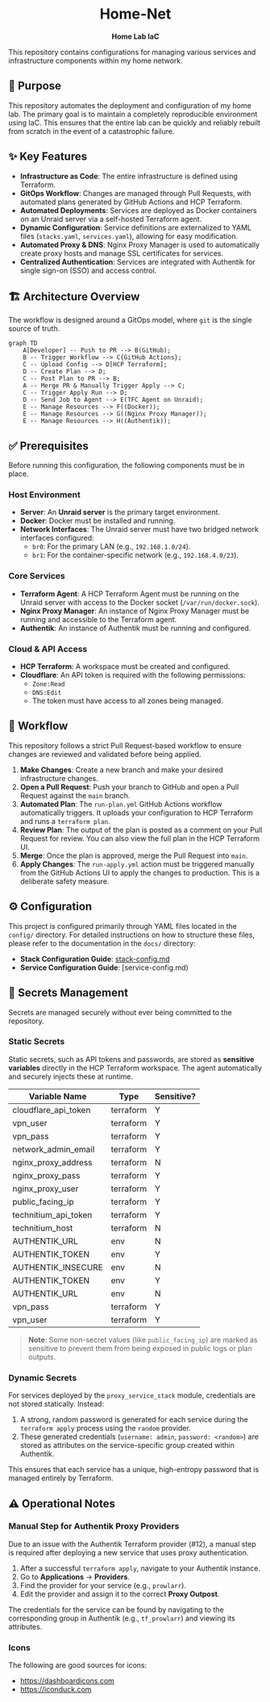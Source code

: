 <div align="center">
  <h1>Home-Net</h1>
  <p><strong>Home Lab IaC</strong></p>
</div>

This repository contains configurations for managing various services and infrastructure components within my home network.

## 🎯 Purpose

This repository automates the deployment and configuration of my home lab. The primary goal is to maintain a completely reproducible environment using IaC. This ensures that the entire lab can be quickly and reliably rebuilt from scratch in the event of a catastrophic failure.

## ✨ Key Features

*   **Infrastructure as Code**: The entire infrastructure is defined using Terraform.
*   **GitOps Workflow**: Changes are managed through Pull Requests, with automated plans generated by GitHub Actions and HCP Terraform.
*   **Automated Deployments**: Services are deployed as Docker containers on an Unraid server via a self-hosted Terraform agent.
*   **Dynamic Configuration**: Service definitions are externalized to YAML files (`stacks.yaml`, `services.yaml`), allowing for easy modification.
*   **Automated Proxy & DNS**: Nginx Proxy Manager is used to automatically create proxy hosts and manage SSL certificates for services.
*   **Centralized Authentication**: Services are integrated with Authentik for single sign-on (SSO) and access control.


## 🏗️ Architecture Overview

The workflow is designed around a GitOps model, where `git` is the single source of truth.

```mermaid
graph TD
    A[Developer] -- Push to PR --> B(GitHub);
    B -- Trigger Workflow --> C{GitHub Actions};
    C -- Upload Config --> D[HCP Terraform];
    D -- Create Plan --> D;
    C -- Post Plan to PR --> B;
    A -- Merge PR & Manually Trigger Apply --> C;
    C -- Trigger Apply Run --> D;
    D -- Send Job to Agent --> E(TFC Agent on Unraid);
    E -- Manage Resources --> F((Docker));
    E -- Manage Resources --> G((Nginx Proxy Manager));
    E -- Manage Resources --> H((Authentik));
```

## ✅ Prerequisites
Before running this configuration, the following components must be in place.

### Host Environment
- **Server**: An **Unraid server** is the primary target environment.
- **Docker**: Docker must be installed and running.
- **Network Interfaces**: The Unraid server must have two bridged network interfaces configured:
  - `br0`: For the primary LAN (e.g., `192.168.1.0/24`).
  - `br1`: For the container-specific network (e.g., `192.168.4.0/23`).

### Core Services
- **Terraform Agent**: A HCP Terraform Agent must be running on the Unraid server with access to the Docker socket (`/var/run/docker.sock`).
- **Nginx Proxy Manager**: An instance of Nginx Proxy Manager must be running and accessible to the Terraform agent.
- **Authentik**: An instance of Authentik must be running and configured.

### Cloud & API Access
- **HCP Terraform**: A workspace must be created and configured.
- **Cloudflare**: An API token is required with the following permissions:
  - `Zone:Read`
  - `DNS:Edit`
  - The token must have access to all zones being managed.

## 🚀 Workflow


This repository follows a strict Pull Request-based workflow to ensure changes are reviewed and validated before being applied.

1.  **Make Changes**: Create a new branch and make your desired infrastructure changes.
2.  **Open a Pull Request**: Push your branch to GitHub and open a Pull Request against the `main` branch.
3.  **Automated Plan**: The `run-plan.yml` GitHub Actions workflow automatically triggers. It uploads your configuration to HCP Terraform and runs a `terraform plan`.
4.  **Review Plan**: The output of the plan is posted as a comment on your Pull Request for review. You can also view the full plan in the HCP Terraform UI.
5.  **Merge**: Once the plan is approved, merge the Pull Request into `main`.
6.  **Apply Changes**: The `run-apply.yml` action must be triggered manually from the GitHub Actions UI to apply the changes to production. This is a deliberate safety measure.

## ⚙️ Configuration

This project is configured primarily through YAML files located in the `config/` directory. For detailed instructions on how to structure these files, please refer to the documentation in the `docs/` directory:

*   **Stack Configuration Guide**: [stack-config.md](docs/stack-config.md)
*   **Service Configuration Guide**: [service-config.md)


## 🔐 Secrets Management

Secrets are managed securely without ever being committed to the repository.

### Static Secrets
Static secrets, such as API tokens and passwords, are stored as **sensitive variables** directly in the HCP Terraform workspace. The agent automatically and securely injects these at runtime.

|Variable Name|Type|Sensitive?|
|---|---|---|
|cloudflare_api_token|terraform|Y|
|vpn_user|terraform|Y|
|vpn_pass|terraform|Y|
|network_admin_email|terraform|Y|
|nginx_proxy_address|terraform|N|
|nginx_proxy_pass|terraform|Y|
|nginx_proxy_user|terraform|Y|
|public_facing_ip|terraform|Y|
|technitium_api_token|terraform|Y|
|technitium_host|terraform|N|
|AUTHENTIK_URL|env|N|
|AUTHENTIK_TOKEN|env|Y|
|AUTHENTIK_INSECURE|env|N|
|AUTHENTIK_TOKEN|env|Y|
|AUTHENTIK_URL|env|N|
|vpn_pass|terraform|Y|
|vpn_user|terraform|Y|

> **Note**: Some non-secret values (like `public_facing_ip`) are marked as sensitive to prevent them from being exposed in public logs or plan outputs.

### Dynamic Secrets
For services deployed by the `proxy_service_stack` module, credentials are not stored statically. Instead:
1.  A strong, random password is generated for each service during the `terraform apply` process using the `random` provider.
2.  These generated credentials (`username: admin`, `password: <random>`) are stored as attributes on the service-specific group created within Authentik.

This ensures that each service has a unique, high-entropy password that is managed entirely by Terraform.

## ⚠️ Operational Notes

### Manual Step for Authentik Proxy Providers

Due to an issue with the Authentik Terraform provider (#12), a manual step is required after deploying a new service that uses proxy authentication.

1.  After a successful `terraform apply`, navigate to your Authentik instance.
2.  Go to **Applications** -> **Providers**.
3.  Find the provider for your service (e.g., `prowlarr`).
4.  Edit the provider and assign it to the correct **Proxy Outpost**.

The credentials for the service can be found by navigating to the corresponding group in Authentik (e.g., `tf_prowlarr`) and viewing its attributes.

### Icons

The following are good sources for icons:

- https://dashboardicons.com
- https://iconduck.com